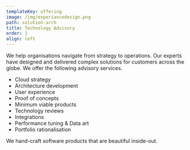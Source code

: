 ```yaml
---
templateKey: offering
image: /img/experiancedesign.png
path: solution-arch
title: Technology Advisory
order: 1
align: left
---
```


We help organisations navigate from strategy to operations. Our experts have designed and delivered complex solutions for customers across the globe. We offer the following advisory services.

- Cloud strategy
- Architecture development
- User experience
- Proof of concepts
- Minimum viable products
- Technology reviews
- Integrations
- Performance tuning & Data art
- Portfolio rationalisation

We hand-craft software products that are beautiful inside-out.